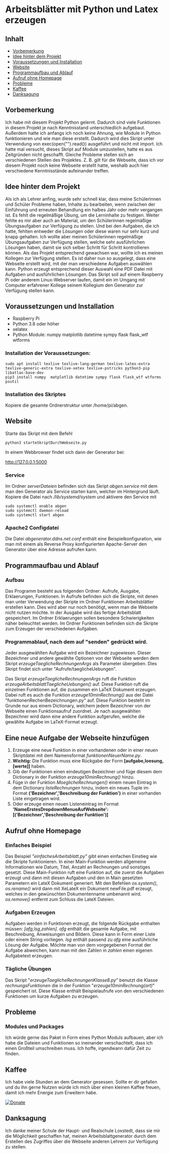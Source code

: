 # Arbeitsblätter mit Python und Latex erzeugen

## Inhalt
* [Vorbemerkung](#vorbemerkung)
* [Idee hinter dem Projekt](#idee-hinter-dem-projekt)
* [Voraussetzungen und Installation](#voraussetzungen-und-installation)
* [Website](#website)
* [Programmaufbau und Ablauf](#programmaufbau-und-ablauf)
* [Aufruf ohne Homepage](#aufruf-ohne-homepage)
* [Probleme](#probleme)
* [Kaffee](#kaffee)
* [Danksagung](#danksagung)

## Vorbemerkung
Ich habe mit diesem Projekt Python gelernt. Dadurch sind viele Funktionen in diesem Projekt je nach Kenntnisstand unterschiedlich aufgebaut. Außerdem hatte ich anfangs ich noch keine Ahnung, wie Module in Python funktionieren und wie man diese erstellt. Dadurch wird dies Skript unter Verwendung von exec(open("").read()) ausgeführt und nicht mit import. Ich hatte mal versucht, dieses Skript auf Module umzustellen, hatte es aus Zeitgründen nicht geschafft. Gleiche Probleme stellen sich an verschiedenen Stellen des Projektes. Z. B. gilt für die Webseite, dass ich vor diesem Projekt noch keine Webseite erstellt hatte, weshalb auch hier verschiedene Kenntnisstände aufeinander treffen.

## Idee hinter dem Projekt
Als ich als Lehrer anfing, wurde sehr schnell klar, dass meine Schülerinnen und Schüler Probleme haben, Inhalte zu bearbeiten, wenn zwischen der Einführung und erneuten Behandlung ein halbes Jahr oder mehr vergangen ist. Es fehlt die regelmäßige Übung, um die Lerninhalte zu festigen. Weiter fehlte es mir aber auch an Material, um den Schülerinnen regelmäßige Übungsaufgaben zur Verfügung zu stellen. Und bei den Aufgaben, die ich hatte, fehlten entweder die Lösungen oder diese waren nur sehr kurz und knapp gehalten. Ich wollte aber meinen Schülerinnen regelmäßige Übungsaufgaben zur Verfügung stellen, welche sehr ausführlichen Lösungen haben, damit sie sich selber Schritt für Schritt kontrollieren können.
Als das Projekt entsprechend gewachsen war, wollte ich es meinen Kollegen zur Verfügung stellen. Es ist daher nun so ausgelegt, dass eine Webseite erstellt wird, mit der man verschiedene Aufgaben auswählen kann. Python erzeugt entsprechend dieser Auswahl eine PDF Datei mit Aufgaben und ausführlichen Lösungen. Das Skript soll auf einem Raspberry Pi oder anderem Linux-Webserver laufen, damit ein im Umgang mit Computer erfahrener Kollege seinem Kollegium den Generator zur Verfügung stellen kann.

## Voraussetzungen und Installation
* Raspberry Pi
* Python 3.8 oder höher
* xelatex
* Python Module: numpy  matplotlib datetime sympy flask flask_wtf wtforms
### Installation der Voraussetzungen:
```
sudo apt install texlive texlive-lang-german texlive-latex-extra texlive-generic-extra texlive-xetex texlive-pstricks python3-pip libatlas-base-dev
pip3 install numpy  matplotlib datetime sympy flask flask_wtf wtforms psutil
```
### Installation des Skriptes
Kopiere die gesamte Ordnerstruktur unter /home/pi/abgen.


## Website
Starte das Skript mit dem Befehl
```
python3 starteSkriptDurchWebseite.py
```
In einem Webbrowser findet sich dann der Generator bei:

http://127.0.0.1:5000

### Service
Im Ordner *serverDateien* befinden sich das Skript *abgen.service* mit dem man den Generator als Service starten kann, welcher im Hintergrund läuft. Kopiere die Datei nach */lib/systemd/system* und aktivere den Service mit 

```
sudo systemctl enable abgen
sudo systemctl daemon-reload
sudo systemctl start abgen
```
### Apache2 Configdatei
Die Datei *abgenerator.ddns.net.conf* enthält eine Beispielkonfiguration, wie man mit einem als Reverse Proxy konfigurierten Apache-Server den Generator über eine Adresse aufrufen kann.


## Programmaufbau und Ablauf
### Aufbau
Das Programm besteht aus folgenden Ordner: Aufrufe, Ausgabe, Erklaerungen, Funktionen.
In Aufrufe befinden sich die Skripte, mit denen man unter Verwendung der Skripte im Ordner Funktionen Arbeitsblätter erstellen kann. Dies wird aber nur noch benötigt, wenn man die Webseite nicht nutzen möchte.
In der Ausgabe wird das fertige Arbeitsblatt gespeichert.
Im Ordner Erklaerungen sollen besondere Schwierigkeiten näher beleuchtet werden.
Im Ordner Funktionen befinden sich die Skripte zum Erzeugen der verschiedenen Aufgaben.
### Programmablauf, nach dem auf "senden" gedrückt wird.
Jeder ausgewählten Aufgabe wird ein Bezeichner zugewiesen. Dieser Bezeichner und andere gewählte Optionen von der Webseite werden dem Skript *erzeugeTaeglicheRechnungenArgs* als Parameter übergeben. Dies Skript findet sich unter "Aufrufe/taeglicheUebungen".

Das Skript *erzeugeTaeglicheRechnungenArgs* ruft die Funktion *erzeugeArbeitsblattTaeglicheUebungen()* auf. Diese Funktion ruft die einzelnen Funktionen auf, die zusammen ein LaTeX Dokument erzeugen. Dabei ruft es auch die Funktion *erzeuge10minRechnung()* aus der Datei "funktionenRechenBezeichnungen.py" auf. Diese Funktion besteht im Grunde nur aus einem Dictionary, welchem jedem Bezeichner von der Webseite einen Funktionsaufruf zuordnet. Je nach ausgewählten Bezeichner wird dann eine andere Funktion aufgerufen, welche die gewählte Aufgabe im LaTeX-Format erzeugt.

## Eine neue Aufgabe der Webseite hinzufügen
1. Erzeuge eine neue Funktion in einer vorhandenen oder in einer neuen Skriptdatei mit dem Namensformat *funktionenNeuerName.py*.
2. **Wichtig:** Die Funktion muss eine Rückgabe der Form **[aufgabe,loesung,[werte]]** haben.
2. Gib der Funktionen einen eindeutigen Bezeichner und füge diesem dem Dictionary in der Funktion *erzeuge10minRechnung()* hinzu.
3. Füge in der Funktion *MoeglicheRechnungen()* einem neuen Eintrag in dem Dictionary *listeRechnungen* hinzu, indem ein neues Tuple im Format **('Bezeichner','Beschreibung der Funktion')** in einer vorhanden Liste eingetragen wird.
5. Oder erzeuge einen neuen Listeneintrag im Format **'NameErstesDropdownMenueAufWebseite':[('Bezeichner','Beschreibung der Funktion')]**
## Aufruf ohne Homepage
### Einfaches Beispiel
Das Beispiel *"einfachesArbeitsblatt.py"* gibt einen einfachen Einstieg wie die Skripte funktionieren. In einer Main-Funktion werden allgemeine Informationen wie Datum, Titel, Anzahl an Rechnungen und sonstiges gesetzt. Diese Main-Funktion ruft eine Funktion auf, die zuerst die Aufgaben erzeugt und dann mit diesen Aufgaben und den in Main gesetzten Parametern ein LateX Dokument generiert. Mit den Befehlen *os.system()*, *os.rename()* wird dann mit XeLateX ein Dokument newFile.pdf erzeugt, welches in den gewünschten Dokumentenname umbenannt wird. *os.remove()* entfernt zum Schluss die LateX Dateien.

### Aufgaben Erzeugen
Aufgaben werden in Funktionen erzeugt, die folgende Rückgabe enthalten müssen: *[afg,lsg,zahlen]*. *afg* enthält die gesamte Aufgabe, mit Beschreibung, Anweisungen und Bildern. Diese kann in Form einer Liste oder einem String vorliegen. *lsg* enthält passend zu *afg* eine ausführliche Lösung der Aufgabe. Möchte man von dem vorgegebenen Format der Aufgabe abweichen, kann man mit den Zahlen in *zahlen* einen eigenen Aufgabetext erzeugen.

### Tägliche Übungen
Das Skript "*erzeugeTaeglicheRechnungenKlasse8.py*" benutzt die Klasse *rechnungsFunktionen* die in der Funktion "*erzeuge10minRechnung(art)*" gespeichert ist. Diese Klasse enthält Beispielaufrufe von den verschiedenen Funktionen um kurze Aufgaben zu erzeugen.


## Probleme
### Modules und Packages
Ich würde gerne das Paket in Form eines Python Moduls aufbauen, aber ich habe die Dateien und Funktionen so ineinander verschachtelt, dass ich einen Großteil umschreiben muss. Ich hoffe, irgendwann dafür Zeit zu finden.


## Kaffee
Ich habe viele Stunden an dem Generator gesessen. Sollte er dir gefallen und du ihn gerne Nutzen würde ich mich über einen kleinen Kaffee freuen, damit ich mehr Energie zum Erweitern habe.

[![Donate](https://img.shields.io/badge/Donate-PayPal-green.svg)](https://www.paypal.com/donate/?hosted_button_id=MYJRLQJQH39LG)

## Danksagung
Ich danke meiner Schule der Haupt- und Realschule Loxstedt, dass sie mir die Möglichkeit geschaffen hat, meinen Arbeitsblattgenerator durch dem Erstellen des Zugriffes über die Webseite anderen Lehrern zur Verfügung zu stellen.